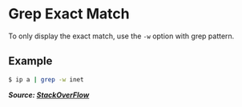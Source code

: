# Grep Exact Match

To only display the exact match, use the `-w` option with grep pattern.

## Example

```bash
$ ip a | grep -w inet
```

**_Source: [StackOverFlow](https://stackoverflow.com/a/19576374)_**
